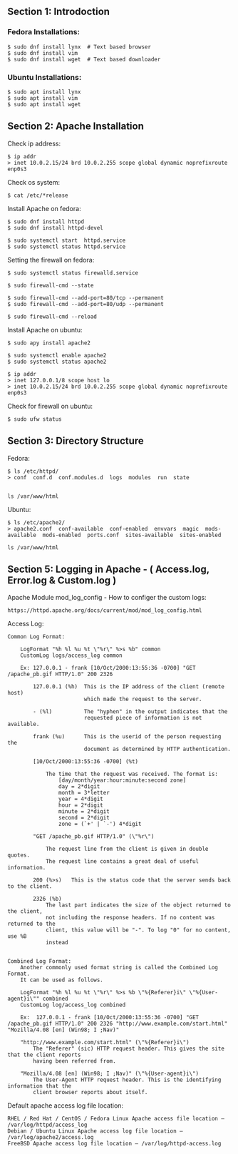 
## Section 1: Introdoction

### Fedora Installations:

    $ sudo dnf install lynx  # Text based browser
    $ sudo dnf install vim
    $ sudo dnf install wget  # Text based downloader


### Ubuntu Installations:

    $ sudo apt install lynx  
    $ sudo apt install vim
    $ sudo apt install wget  


## Section 2: Apache Installation

Check ip address:

    $ ip addr       
    > inet 10.0.2.15/24 brd 10.0.2.255 scope global dynamic noprefixroute enp0s3

Check os system:

    $ cat /etc/*release


Install Apache on fedora:

    $ sudo dnf install httpd
    $ sudo dnf install httpd-devel

    $ sudo systemctl start  httpd.service
    $ sudo systemctl status httpd.service
    

Setting the firewall on fedora:

    $ sudo systemctl status firewalld.service

    $ sudo firewall-cmd --state

    $ sudo firewall-cmd --add-port=80/tcp --permanent
    $ sudo firewall-cmd --add-port=80/udp --permanent

    $ sudo firewall-cmd --reload


Install Apache on ubuntu:

    $ sudo apy install apache2

    $ sudo systemctl enable apache2
    $ sudo systemctl status apache2

    $ ip addr
    > inet 127.0.0.1/8 scope host lo
    > inet 10.0.2.15/24 brd 10.0.2.255 scope global dynamic noprefixroute enp0s3

Check for firewall on ubuntu:

    $ sudo ufw status


## Section 3: Directory Structure

Fedora:

    $ ls /etc/httpd/
    > conf  conf.d  conf.modules.d  logs  modules  run  state


    ls /var/www/html

Ubuntu:

    $ ls /etc/apache2/
    > apache2.conf  conf-available  conf-enabled  envvars  magic  mods-available  mods-enabled  ports.conf  sites-available  sites-enabled

    ls /var/www/html



## Section 5: Logging in Apache - ( Access.log, Error.log & Custom.log )

Apache Module mod_log_config - How to configer the custom logs:

    https://httpd.apache.org/docs/current/mod/mod_log_config.html


Access Log:

    Common Log Format:

        LogFormat "%h %l %u %t \"%r\" %>s %b" common
        CustomLog logs/access_log common

        Ex: 127.0.0.1 - frank [10/Oct/2000:13:55:36 -0700] "GET /apache_pb.gif HTTP/1.0" 200 2326

            127.0.0.1 (%h)  This is the IP address of the client (remote host) 
                            which made the request to the server.

            - (%l)          The "hyphen" in the output indicates that the 
                            requested piece of information is not available.  

            frank (%u)      This is the userid of the person requesting the 
                            document as determined by HTTP authentication. 

            [10/Oct/2000:13:55:36 -0700] (%t)

                The time that the request was received. The format is:
                    [day/month/year:hour:minute:second zone]
                    day = 2*digit
                    month = 3*letter
                    year = 4*digit
                    hour = 2*digit
                    minute = 2*digit
                    second = 2*digit
                    zone = (`+' | `-') 4*digit

            "GET /apache_pb.gif HTTP/1.0" (\"%r\")

                The request line from the client is given in double quotes. 
                The request line contains a great deal of useful information. 

            200 (%>s)   This is the status code that the server sends back to the client.

            2326 (%b)
                The last part indicates the size of the object returned to the client,
                not including the response headers. If no content was returned to the
                client, this value will be "-". To log "0" for no content, use %B
                instead 


    Combined Log Format:
        Another commonly used format string is called the Combined Log Format. 
        It can be used as follows.

        LogFormat "%h %l %u %t \"%r\" %>s %b \"%{Referer}i\" \"%{User-agent}i\"" combined
        CustomLog log/access_log combined

        Ex:  127.0.0.1 - frank [10/Oct/2000:13:55:36 -0700] "GET /apache_pb.gif HTTP/1.0" 200 2326 "http://www.example.com/start.html" "Mozilla/4.08 [en] (Win98; I ;Nav)"

        "http://www.example.com/start.html" (\"%{Referer}i\")
            The "Referer" (sic) HTTP request header. This gives the site that the client reports 
            having been referred from.

        "Mozilla/4.08 [en] (Win98; I ;Nav)" (\"%{User-agent}i\") 
            The User-Agent HTTP request header. This is the identifying information that the 
            client browser reports about itself.

Default apache access log file location:

    RHEL / Red Hat / CentOS / Fedora Linux Apache access file location – /var/log/httpd/access_log
    Debian / Ubuntu Linux Apache access log file location – /var/log/apache2/access.log
    FreeBSD Apache access log file location – /var/log/httpd-access.log